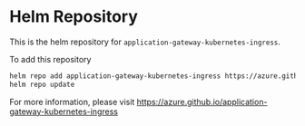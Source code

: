 # Helm Repository

This is the helm repository for `application-gateway-kubernetes-ingress`.

To add this repository

```bash
helm repo add application-gateway-kubernetes-ingress https://azure.github.io/application-gateway-kubernetes-ingress/helm/
helm repo update
```

For more information, please visit https://azure.github.io/application-gateway-kubernetes-ingress